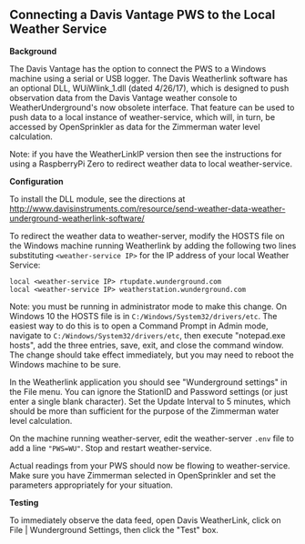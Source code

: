 ## Connecting a Davis Vantage PWS to the Local Weather Service

**Background**

The Davis Vantage has the option to connect the PWS to a Windows machine using a serial or USB logger. The Davis Weatherlink software has an optional DLL, WUiWlink_1.dll (dated 4/26/17), which is designed to push observation data from the Davis Vantage weather console to WeatherUnderground's now obsolete interface. That feature can be used to push data to a local instance of weather-service, which will, in turn, be accessed by OpenSprinkler as data for the Zimmerman water level calculation.

Note: if you have the WeatherLinkIP version then see the instructions for using a RaspberryPi Zero to redirect weather data to local weather-service.

**Configuration**

To install the DLL module, see the directions at http://www.davisinstruments.com/resource/send-weather-data-weather-underground-weatherlink-software/

To redirect the weather data to weather-server, modify the HOSTS file on the Windows machine running Weatherlink by adding the following two lines substituting `<weather-service IP>` for the IP address of your local Weather Service:
```
local <weather-service IP> rtupdate.wunderground.com
local <weather-service IP> weatherstation.wunderground.com
```
Note: you must be running in administrator mode to make this change. On Windows 10 the HOSTS file is in `C:/Windows/System32/drivers/etc`. The easiest way to do this is to open a Command Prompt in Admin mode, navigate to `C:/Windows/System32/drivers/etc`, then execute "notepad.exe hosts", add the three entries, save, exit, and close the command window. The change should take effect immediately, but you may need to reboot the Windows machine to be sure.

In the Weatherlink application you should see "Wunderground settings" in the File menu. You can ignore the StationID and Password settings (or just enter a single blank character). Set the Update Interval to 5 minutes, which should be more than sufficient for the purpose of the Zimmerman water level calculation.

On the machine running weather-server, edit the weather-server `.env` file to add a line `"PWS=WU"`. Stop and restart weather-service.

Actual readings from your PWS should now be flowing to weather-service. Make sure you have Zimmerman selected in OpenSprinkler and set the parameters appropriately for your situation.

**Testing**

To immediately observe the data feed, open Davis WeatherLink, click on File | Wunderground Settings, then click the "Test" box.